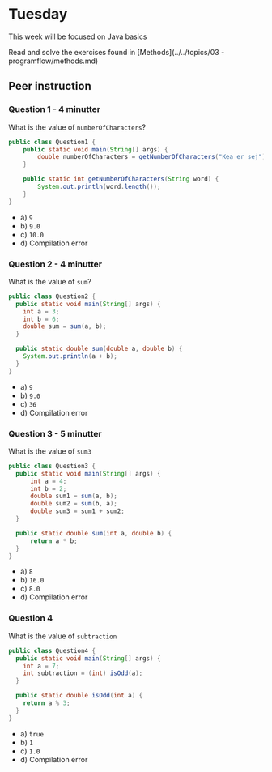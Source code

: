 # Tuesday

This week will be focused on Java basics

Read and solve the exercises found in [Methods](../../topics/03 - programflow/methods.md)



## Peer instruction



### Question 1 - 4 minutter

What is the value of `numberOfCharacters`?

```java
public class Question1 {
    public static void main(String[] args) {
        double numberOfCharacters = getNumberOfCharacters("Kea er sej");
    }

    public static int getNumberOfCharacters(String word) {
        System.out.println(word.length());
    }
}
```

- a) `9`
- b) `9.0`
- c) `10.0`
- d) Compilation error



### Question 2 - 4 minutter

What is the value of `sum`?

```java
public class Question2 {
  public static void main(String[] args) {
    int a = 3;
    int b = 6;
    double sum = sum(a, b);
  }

  public static double sum(double a, double b) {
    System.out.println(a + b);
  }
}
```

- a) `9`
- b) `9.0`
- c) `36`
- d) Compilation error



### Question 3 - 5 minutter

What is the value of `sum3`

```java
public class Question3 {
  public static void main(String[] args) {
      int a = 4;
      int b = 2;
      double sum1 = sum(a, b);
      double sum2 = sum(b, a);
      double sum3 = sum1 + sum2;
  }

  public static double sum(int a, double b) {
      return a * b;
  }
}
```

- a) `8`
- b) `16.0`
- c) `8.0`
- d) Compilation error



### Question 4

What is the value of `subtraction`

```java
public class Question4 {
  public static void main(String[] args) {
    int a = 7;
    int subtraction = (int) isOdd(a);
  }

  public static double isOdd(int a) {
    return a % 3;
  }
}
```

- a) `true`
- b) `1`
- c) `1.0`
- d) Compilation error
